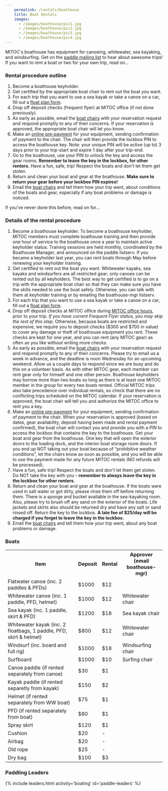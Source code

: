 ```yaml
---
    permalink: /rentals/boathouse
    title: Boat Rentals
    images:
      - /images/boathouse/pic1.jpg
      - /images/boathouse/pic2.jpg
      - /images/boathouse/pic3.jpg
      - /images/boathouse/pic4.jpg
---
```


MITOC's boathouse has equipment for canoeing, whitewater, sea kayaking, and windsurfing. Get on the [paddle mailing list](http://mailman.mit.edu/mailman/listinfo/paddle) to hear about awesome trips! If you want to rent a boat or two for your own trip, read on...

### Rental procedure outline

1.  Become a boathouse keyholder.
2.  Get certified by the appropriate boat chair to rent out the boat you want.
3.  For each trip that you want to use a sea kayak or take a canoe on a car, fill out a [float plan form](https://docs.google.com/forms/d/e/1FAIpQLSfphwLNGRzg6e_8CIA_WcPSr7tzmsM69MkmcFHqfUyMzrwP3A/viewform).
4.  Drop off deposit checks (frequent flyer) at MITOC office (if not done previously).
5.  As early as possible, email the [boat chairs](mailto:boathouse-mgr@mit.edu) with your reservation request and respond promptly to any of their concerns. If your reservation is approved, the appropriate boat chair will let you know.
6.  Make an [online pre-payment](/pay) for your equipment, sending confirmation of payment to the chair. The chair will then provide the lockbox PIN to access the boathouse key. Note: your unique PIN will be active (up to) 3 days prior to your trip-start and expire 1 day after your trip-end.
7.  Go to the boathouse, use your PIN to unlock the key and access the gear rooms. **Remember to leave the key in the lockbox, for other renters.** Have a fun, safe, trip! Respect the boats and don't let them get stolen.
8.  Return and clean your boat and gear at the boathouse. **Make sure to return your gear before your lockbox PIN expires!**
9.  Email the [boat chairs](mailto:boathouse-mgr@mit.edu) and tell them how your trip went, about conditions of the boats and gear, especially if any boat problems or damage is noticed.

If you've never done this before, read on for...

### Details of the rental procedure

1.  Become a boathouse keyholder. To become a boathouse keyholder, MITOC members must complete boathouse training and then provide one hour of service to the boathouse once a year to maintain active keyholder status. Training sessions are held monthly, coordinated by the Boathouse Manager, and announced on the paddle listserv. If you became a keyholder last year, you can rent boats through May before renewing your keyholder training.
2.  Get certified to rent out the boat you want. Whitewater kayaks, sea kayaks and windsurfers are all restricted gear; only canoes can be rented out by all keyholders. The best way to get certified is to go on a trip with the appropriate boat chair so that they can make sure you have the skills needed to use the boat safely. Otherwise, you can talk with them at keyholder training or by emailing the boathouse-mgr listserv.
3.  For each trip that you want to use a sea kayak or take a canoe on a car, fill out a [float plan form](https://docs.google.com/forms/d/e/1FAIpQLSfphwLNGRzg6e_8CIA_WcPSr7tzmsM69MkmcFHqfUyMzrwP3A/viewform).
4.  Drop off deposit checks at MITOC office during [MITOC office hours](/calendar), prior to your trip. _If you have current Frequent Flyer status, you may skip the rest of this step._ Otherwise, because boats are restricted and expensive, we require you to deposit checks ($300 and $700 in value) to cover any damage or theft of boathouse equipment you rent. These checks are kept for one year, and you can rent (any MITOC gear) as often as you like without writing more checks.
5.  As early as possible, email the [boat chairs](mailto:boathouse-mgr@mit.edu) with your reservation request and respond promptly to any of their concerns. Please try to email us a week in advance, and the deadline is noon Wednesday for an upcoming weekend. Allow us a couple days to respond since we are busy and do this on a volunteer basis. As with other MITOC gear, each member can rent gear only for himself and one other person. Boathouse keyholders may borrow more than two boats so long as there is at least one MITOC member in the group for every two boats rented. Official MITOC trips also take precedence over individual rentals, so check that there are no conflicting trips scheduled on the MITOC calendar. If your reservation is approved, the boat chair will tell you and authorize the MITOC office to rent you a key.
6.  Make an [online pre-payment](/pay) for your equipment, sending confirmation of payment to the chair. When your reservation is approved (based on dates, gear availability, deposit having been made and rental payment confirmed), the boat chair will contact you and provide you with a PIN to access the lockbox that contains the key to the boathouse. Get your boat and gear from the boathouse. One key that will open the exterior doors to the loading dock, and the interior boat storage room doors. If you end up NOT taking out your boat because of “prohibitive weather conditions”, let the chairs know as soon as possible, and you will be able to use the payment made for any future MITOC rentals (NO refunds will be processed).
7.  Have a fun, safe trip! Respect the boats and don't let them get stolen. Do NOT take the key with you – **remember to always leave the key in the lockbox for other renters.**
8.  Return and clean your boat and gear at the boathouse. If the boats were used in salt water or got dirty, please rinse them off before returning them. There is a sponge and bucket available in the sea-kayaking room. Also, please try to brush off any sand on the exterior of the boats. Life jackets and skirts also should be returned dry and have any salt or sand rinsed off. Return the key to the lockbox. **A late fee of $25/day will be charged if you forget to leave the key in the lockbox.**
9.  Email the [boat chairs](mailto:boathouse-mgr@mit.edu) and tell them how your trip went, about any boat problems or damage.

### Boats

<table class="table table-striped"><tbody>
    <tr>
        <th>Item</th>
        <th>Deposit</th>
        <th>Rental</th>
        <th>Approver<br>
        (email boathouse-mgr)</th>
    </tr>
    <tr>
        <td>Flatwater canoe (inc. 2 paddles &amp; PFDs)</td>
        <td>$1000</td>
        <td>$12</td>
    </tr>
    <tr class="danger">
        <td>Whitewater canoe (inc. 1 paddle, PFD, helmet)</td>
        <td>$1000</td>
        <td>$12</td>
        <td>Whitewater chair</td>
    </tr>
    <tr class="danger">
        <td>Sea kayak (inc. 1 paddle, skirt &amp; PFD)</td>
        <td>$1200</td>
        <td>$18</td>
        <td>Sea kayak chair</td>
    </tr>
    <tr class="danger">
        <td>Whitewater kayak (inc. 2 floatbags, 1 paddle, PFD, skirt &amp;
        helmet)</td>
        <td>$800</td>
        <td>$12</td>
        <td>Whitewater chair</td>
    </tr>
    <tr class="danger">
        <td>Windsurf (inc. board and full rig)</td>
        <td>$1000</td>
        <td>$18</td>
        <td>Windsurfing chair</td>
    </tr>
    <tr class="danger">
        <td>Surfboard</td>
        <td>$1000</td>
        <td>$10</td>
        <td>Surfing chair</td>
    </tr>
    <tr>
        <td>Canoe paddle (if rented separately from canoe)</td>
        <td>$30</td>
        <td>$1</td>
    </tr>
    <tr>
        <td>Kayak paddle (if rented separetly from kayak)</td>
        <td>$150</td>
        <td>$2</td>
    </tr>
    <tr>
        <td>Helmet (if rented separately from WW boat)</td>
        <td>$75</td>
        <td>$1</td>
    </tr>
    <tr>
        <td>PFD (if rented separately from boat)</td>
        <td>$80</td>
        <td>$1</td>
    </tr>
    <tr>
        <td>Spray skirt</td>
        <td>$120</td>
        <td>$1</td>
    </tr>
    <tr>
        <td>Cushion</td>
        <td>$20</td>
        <td>-</td>
    </tr>
    <tr>
        <td>Airbag</td>
        <td>$20</td>
        <td>-</td>
    </tr>
    <tr>
        <td>Old rope</td>
        <td>$25</td>
        <td>-</td>
    </tr>
    <tr>
        <td>Dry bag</td>
        <td>$100</td>
        <td>$3</td>
    </tr>
</tbody></table>

### Paddling Leaders

{% include leaders.html activity='boating' id='paddle-leaders' %}
